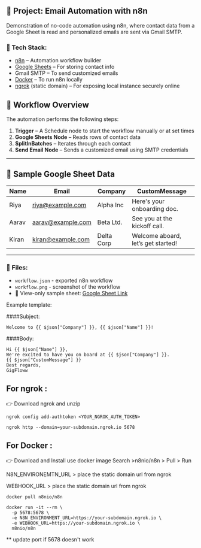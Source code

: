 ## 📌 Project: Email Automation with n8n

Demonstration of no-code automation using n8n, where contact data from a Google Sheet is read and personalized emails are sent via Gmail SMTP.


### 🔧 Tech Stack:
- [n8n](https://n8n.io/) – Automation workflow builder
- [Google Sheets](https://sheets.google.com/) – For storing contact info
- Gmail SMTP – To send customized emails
- [Docker](https://www.docker.com/) – To run n8n locally
- [ngrok](https://ngrok.com/downloads) (static domain) – For exposing local instance securely online

## 🚀 Workflow Overview

The automation performs the following steps:

1. **Trigger** – A Schedule node to start the workflow manually or at set times
2. **Google Sheets Node** – Reads rows of contact data
3. **SplitInBatches** – Iterates through each contact
4. **Send Email Node** – Sends a customized email using SMTP credentials

---

## 📝 Sample Google Sheet Data

| Name  | Email             | Company    | CustomMessage                      |
|-------|-------------------|------------|------------------------------------|
| Riya  | riya@example.com  | Alpha Inc  | Here's your onboarding doc.        |
| Aarav | aarav@example.com | Beta Ltd.  | See you at the kickoff call.       |
| Kiran | kiran@example.com | Delta Corp | Welcome aboard, let’s get started! |


---


### 📂 Files:
- `workflow.json` - exported n8n workflow
- `workflow.png` - screenshot of the workflow
- 🔗 View-only sample sheet: [Google Sheet Link](https://docs.google.com/spreadsheets/d/1UcEXq1SiNRUdXt57SeVi1e-5zSgqY2PG5u_09CJzLeM/edit?usp=sharing)

Example template:

####Subject: 
```
Welcome to {{ $json["Company"] }}, {{ $json["Name"] }}!
```

####Body:

```
Hi {{ $json["Name"] }},
We're excited to have you on board at {{ $json["Company"] }}.
{{ $json["CustomMessage"] }}
Best regards,
GigFloww
```


## For ngrok :

👉 Download ngrok and unzip
```
ngrok config add-authtoken <YOUR_NGROK_AUTH_TOKEN>

ngrok http --domain=your-subdomain.ngrok.io 5678
```


## For Docker :
👉 Download and Install 
use docker image 
Search >n8nio/n8n > Pull > Run 

N8N_ENVIRONEMTN_URL > place the static domain url from ngrok

WEBHOOK_URL > place the static domain url from ngrok

```
docker pull n8nio/n8n
```

```
docker run -it --rm \
  -p 5678:5678 \
  -e N8N_ENVIRONMENT_URL=https://your-subdomain.ngrok.io \
  -e WEBHOOK_URL=https://your-subdomain.ngrok.io \
  n8nio/n8n

```

** update port if 5678 doesn't work

